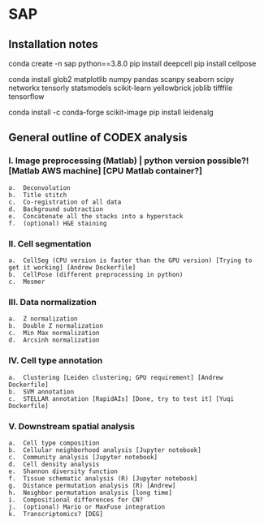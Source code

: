 # SAP

## Installation notes
conda create -n sap python==3.8.0
pip install deepcell
pip install cellpose

conda install glob2 matplotlib numpy pandas scanpy seaborn scipy networkx tensorly statsmodels scikit-learn yellowbrick joblib tifffile tensorflow

conda install -c conda-forge scikit-image
pip install leidenalg

## General outline of CODEX analysis
### I.	Image preprocessing (Matlab) | python version possible?! [Matlab AWS machine] [CPU Matlab container?]
	a.	Deconvolution
	b.	Title stitch
	c.	Co-registration of all data
	d.	Background subtraction
	e.	Concatenate all the stacks into a hyperstack
	f.	(optional) H&E staining
### II.	Cell segmentation
	a.	CellSeg (CPU version is faster than the GPU version) [Trying to get it working] [Andrew Dockerfile]
	b.	CellPose (different preprocessing in python) 
	c.	Mesmer
### III.	Data normalization 
	a.	Z normalization
	b.	Double Z normalization
	c.	Min Max normalization
	d.	Arcsinh normalization
### IV.	Cell type annotation
	a.	Clustering [Leiden clustering; GPU requirement] [Andrew Dockerfile]
	b.	SVM annotation
	c.	STELLAR annotation [RapidAIs] [Done, try to test it] [Yuqi Dockerfile]
### V.	Downstream spatial analysis
	a.	Cell type composition
	b.	Cellular neighborhood analysis [Jupyter notebook]
	c.	Community analysis [Jupyter notebook]
	d.	Cell density analysis
	e.	Shannon diversity function
	f.	Tissue schematic analysis (R) [Jupyter notebook]
	g.	Distance permutation analysis (R) [Andrew]
	h.	Neighbor permutation analysis [long time]
	i.	Compositional differences for CN?
	j.	(optional) Mario or MaxFuse integration
	k.	Transcriptomics? [DEG]

